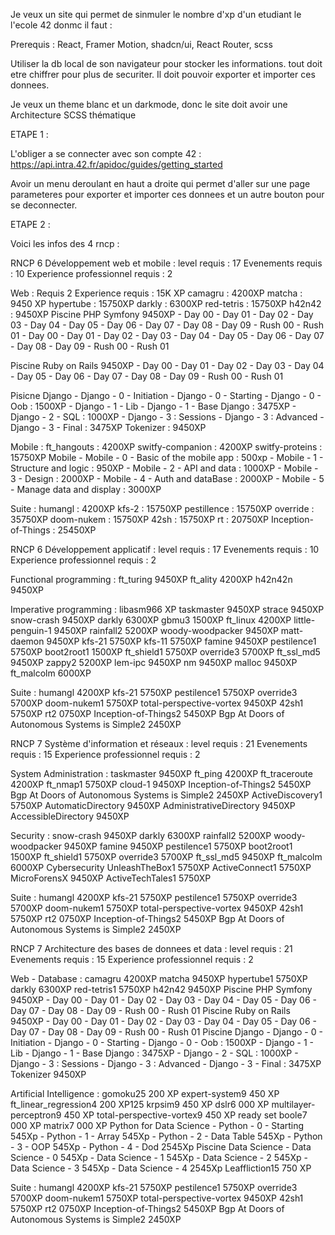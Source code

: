 Je veux un site qui permet de sinmuler le nombre d'xp d'un etudiant le l'ecole 42
donmc il faut :

Prerequis :
React, Framer Motion, shadcn/ui, React Router, scss

Utiliser la db local de son navigateur pour stocker les informations. tout doit etre chiffrer pour plus de securiter.
Il doit pouvoir exporter et importer ces donnees.

Je veux un theme blanc et un darkmode, donc le site doit avoir une Architecture SCSS thématique

ETAPE 1 :

L'obliger a se connecter avec son compte 42 :
https://api.intra.42.fr/apidoc/guides/getting_started

Avoir un menu deroulant en haut a droite qui permet d'aller sur une page parameteres pour exporter et importer ces donnees et un autre bouton pour se deconnecter.

ETAPE 2 :

Voici les infos des 4 rncp :

RNCP 6 Développement web et mobile :
level requis : 17
Evenements requis : 10
Experience professionnel requis : 2

Web :
Requis 2
Experience requis : 15K XP
camagru : 4200XP
matcha : 9450 XP
hypertube : 15750XP
darkly : 6300XP
red-tetris : 15750XP
h42n42 : 9450XP
Piscine PHP Symfony 9450XP
    - Day 00
    - Day 01
    - Day 02
    - Day 03
    - Day 04
    - Day 05
    - Day 06
    - Day 07
    - Day 08
    - Day 09
    - Rush 00
    - Rush 01
    - Day 00
    - Day 01
    - Day 02
    - Day 03
    - Day 04
    - Day 05
    - Day 06
    - Day 07
    - Day 08
    - Day 09
    - Rush 00
    - Rush 01

Piscine Ruby on Rails 9450XP
    - Day 00
    - Day 01
    - Day 02
    - Day 03
    - Day 04
    - Day 05
    - Day 06
    - Day 07
    - Day 08
    - Day 09
    - Rush 00
    - Rush 01

Pisicne Django
    - Django - 0 - Initiation
    - Django - 0 - Starting
    - Django - 0 - Oob : 1500XP
    - Django - 1 - Lib
    - Django - 1 - Base Django : 3475XP
    - Django - 2 - SQL : 1000XP
    - Django - 3 : Sessions
    - Django - 3 : Advanced
    - Django - 3 - Final : 3475XP
Tokenizer : 9450XP

Mobile :
ft_hangouts : 4200XP
switfy-companion : 4200XP
switfy-proteins : 15750XP
Mobile
    - Mobile - 0 - Basic of the mobile app : 500xp
    - Mobile - 1 - Structure and logic : 950XP
    - Mobile - 2 - API and data : 1000XP
    - Mobile - 3 - Design : 2000XP
    - Mobile - 4 - Auth and dataBase : 2000XP
    - Mobile - 5 - Manage data and display : 3000XP

Suite :
humangl : 4200XP
kfs-2 : 15750XP
pestillence : 15750XP
override : 35750XP
doom-nukem : 15750XP
42sh : 15750XP
rt : 20750XP
Inception-of-Things : 25450XP

RNCP 6 Développement applicatif :
level requis : 17
Evenements requis : 10
Experience professionnel requis : 2

Functional programming :
ft_turing 9450XP
ft_ality 4200XP
h42n42n 9450XP

Imperative programming :
libasm966 XP
taskmaster 9450XP
strace 9450XP
snow-crash 9450XP
darkly 6300XP
gbmu3 1500XP
ft_linux 4200XP
little-penguin-1 9450XP
rainfall2 5200XP
woody-woodpacker 9450XP
matt-daemon 9450XP
kfs-21 5750XP
kfs-11 5750XP
famine 9450XP
pestilence1 5750XP
boot2root1 1500XP
ft_shield1 5750XP
override3 5700XP
ft_ssl_md5 9450XP
zappy2 5200XP
lem-ipc 9450XP
nm 9450XP
malloc 9450XP
ft_malcolm 6000XP

Suite :
humangl 4200XP
kfs-21 5750XP
pestilence1 5750XP
override3 5700XP
doom-nukem1 5750XP
total-perspective-vortex 9450XP
42sh1 5750XP
rt2 0750XP
Inception-of-Things2 5450XP
Bgp At Doors of Autonomous Systems is Simple2 2450XP

RNCP 7 Système d'information et réseaux :
level requis : 21
Evenements requis : 15
Experience professionnel requis : 2

System Administration :
taskmaster 9450XP
ft_ping 4200XP
ft_traceroute 4200XP
ft_nmap1 5750XP
cloud-1 9450XP
Inception-of-Things2 5450XP
Bgp At Doors of Autonomous Systems is Simple2 2450XP
ActiveDiscovery1 5750XP
AutomaticDirectory 9450XP
AdministrativeDirectory 9450XP
AccessibleDirectory 9450XP

Security :
snow-crash 9450XP
darkly 6300XP
rainfall2 5200XP
woody-woodpacker 9450XP
famine 9450XP
pestilence1 5750XP
boot2root1 1500XP
ft_shield1 5750XP
override3 5700XP
ft_ssl_md5 9450XP
ft_malcolm 6000XP
Cybersecurity
UnleashTheBox1 5750XP
ActiveConnect1 5750XP
MicroForensX 9450XP
ActiveTechTales1 5750XP

Suite :
humangl 4200XP
kfs-21 5750XP
pestilence1 5750XP
override3 5700XP
doom-nukem1 5750XP
total-perspective-vortex 9450XP
42sh1 5750XP
rt2 0750XP
Inception-of-Things2 5450XP
Bgp At Doors of Autonomous Systems is Simple2 2450XP

RNCP 7 Architecture des bases de donnees et data :
level requis : 21
Evenements requis : 15
Experience professionnel requis : 2

Web - Database :
camagru 4200XP
matcha 9450XP
hypertube1 5750XP
darkly 6300XP
red-tetris1 5750XP
h42n42 9450XP
Piscine PHP Symfony 9450XP
    - Day 00
    - Day 01
    - Day 02
    - Day 03
    - Day 04
    - Day 05
    - Day 06
    - Day 07
    - Day 08
    - Day 09
    - Rush 00
    - Rush 01
Piscine Ruby on Rails 9450XP
    - Day 00
    - Day 01
    - Day 02
    - Day 03
    - Day 04
    - Day 05
    - Day 06
    - Day 07
    - Day 08
    - Day 09
    - Rush 00
    - Rush 01
Piscine Django
    - Django - 0 - Initiation
    - Django - 0 - Starting
    - Django - 0 - Oob : 1500XP
    - Django - 1 - Lib
    - Django - 1 - Base Django : 3475XP
    - Django - 2 - SQL : 1000XP
    - Django - 3 : Sessions
    - Django - 3 : Advanced
    - Django - 3 - Final : 3475XP
Tokenizer 9450XP

Artificial Intelligence :
gomoku25 200 XP
expert-system9 450 XP
ft_linear_regression4 200 XP125
krpsim9 450 XP
dslr6 000 XP
multilayer-perceptron9 450 XP
total-perspective-vortex9 450 XP
ready set boole7 000 XP
matrix7 000 XP
Python for Data Science
    - Python - 0 - Starting 545Xp
    - Python - 1 - Array 545Xp
    - Python - 2 - Data Table 545Xp
    - Python - 3 - OOP 545Xp
    - Python - 4 - Dod 2545Xp
Piscine Data Science
    - Data Science - 0 545Xp
    - Data Science - 1 545Xp
    - Data Science - 2 545Xp
    - Data Science - 3 545Xp
    - Data Science - 4 2545Xp
Leaffliction15 750 XP

Suite :
humangl 4200XP
kfs-21 5750XP
pestilence1 5750XP
override3 5700XP
doom-nukem1 5750XP
total-perspective-vortex 9450XP
42sh1 5750XP
rt2 0750XP
Inception-of-Things2 5450XP
 Bgp At Doors of Autonomous Systems is Simple2 2450XP